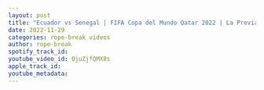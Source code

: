 ```yaml
---
layout: post
title: "Ecuador vs Senegal | FIFA Copa del Mundo Qatar 2022 | La Previa"
date: 2022-11-29
categories: rope-break videos
author: rope-break
spotify_track_id: 
youtube_video_id: 0juZjfQMX8s
apple_track_id: 
youtube_metadata: 
---
```

